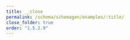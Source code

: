```yaml
---
title: __close
permalink: /schema/schemagen/examples/:title/
close_folder: true
order: "1.5.2.9"
---
```

